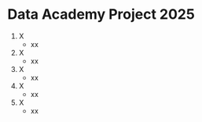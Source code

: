 # <b>Data Academy Project 2025</b>


1. X
   - xx
2. X
   - xx
3. X
   - xx
4. X
   - xx
5. X
   - xx
